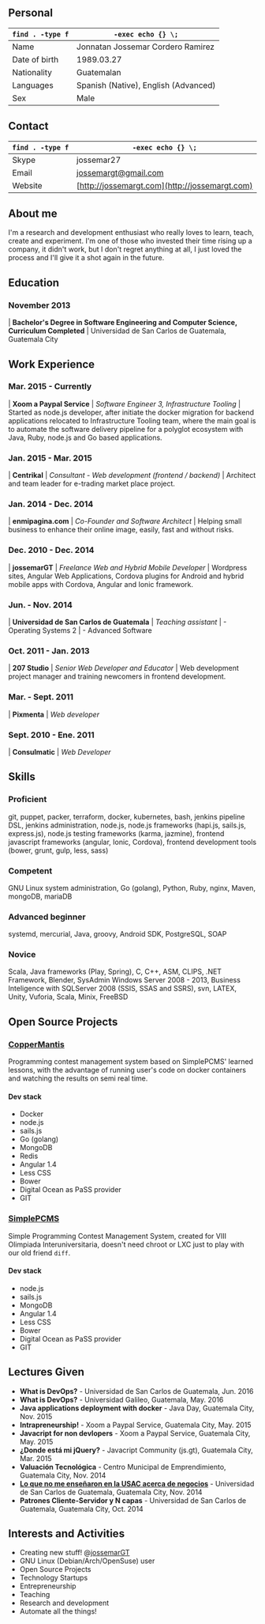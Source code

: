 ## Personal

`find . -type f` | `-exec echo {} \;`
---              | ---
Name             | Jonnatan Jossemar Cordero Ramirez
Date of birth    | 1989.03.27
Nationality      | Guatemalan
Languages        | Spanish (Native), English (Advanced)
Sex              | Male

## Contact

`find . -type f` | `-exec echo {} \;`
---              | ---
Skype            | jossemar27
Email            | jossemargt@gmail.com
Website          | [http://jossemargt.com](http://jossemargt.com)


## About me

I'm a research and development enthusiast who really loves to learn, teach, create
and experiment. I'm one of those who invested their time rising up a company,
it didn't work, but I don't regret anything at all, I just loved the process and
I'll give it a shot again in the future.

## Education

### November 2013
| **Bachelor's Degree in Software Engineering and Computer Science, Curriculum Completed**
| Universidad de San Carlos de Guatemala, Guatemala City

## Work Experience

### Mar. 2015 - Currently
| **Xoom a Paypal Service**
| *Software Engineer 3, Infrastructure Tooling*
| Started as node.js developer, after initiate the docker migration for backend applications relocated to Infrastructure Tooling team, where the main goal is to automate the software delivery pipeline for a polyglot ecosystem with Java, Ruby, node.js and Go based applications.

### Jan. 2015 - Mar. 2015
| **Centrikal**
| *Consultant - Web development (frontend / backend)*
| Architect and team leader for e-trading market place project.

### Jan. 2014 - Dec. 2014
| **enmipagina.com**
| *Co-Founder and Software Architect*
| Helping small business to enhance their online image, easily, fast and without risks.

### Dec. 2010 - Dec. 2014
| **jossemarGT**
| *Freelance Web and Hybrid Mobile Developer*
| Wordpress sites, Angular Web Applications, Cordova plugins for Android and hybrid mobile apps with Cordova, Angular and Ionic framework.

### Jun. - Nov. 2014
| **Universidad de San Carlos de Guatemala**
| *Teaching assistant*
| - Operating Systems 2
| - Advanced Software

### Oct. 2011 - Jan. 2013
| **207 Studio**
| *Senior Web Developer and Educator*
| Web development project manager and training newcomers in frontend development.

### Mar. - Sept. 2011
| **Pixmenta**
| *Web developer*

### Sept. 2010 - Ene. 2011
| **Consulmatic**
| *Web Developer*

## Skills

### Proficient
git, puppet, packer, terraform, docker, kubernetes, bash, jenkins pipeline DSL,
jenkins administration, node.js, node.js frameworks (hapi.js, sails.js, express.js),
node.js testing frameworks (karma, jazmine), frontend javascript frameworks (angular,
Ionic, Cordova), frontend development tools (bower, grunt, gulp, less, sass)

### Competent
GNU Linux system administration, Go (golang), Python, Ruby, nginx, Maven, mongoDB, mariaDB

### Advanced beginner
systemd, mercurial, Java, groovy, Android SDK, PostgreSQL, SOAP

### Novice
Scala, Java frameworks (Play, Spring), C, C++, ASM, CLIPS, .NET Framework, Blender,
SysAdmin Windows Server 2008 - 2013, Business Inteligence with SQLServer 2008 (SSIS, SSAS and SSRS),
svn, LATEX, Unity, Vuforia, Scala, Minix, FreeBSD

## Open Source Projects

### [CopperMantis](https://github.com/CopperMantis)
Programming contest management system based on SimplePCMS' learned lessons, with
the advantage of running user's code on docker containers and watching the results
on semi real time.

#### Dev stack
- Docker
- node.js
- sails.js
- Go (golang)
- MongoDB
- Redis
- Angular 1.4
- Less CSS
- Bower
- Digital Ocean as PaSS provider
- GIT

### [SimplePCMS](https://github.com/jossemarGT/SimplePCMS)
Simple Programming Contest Management System, created for VIII Olimpiada Interuniversitaria,
doesn't need chroot or LXC just to play with our old friend `diff`.

#### Dev stack
- node.js
- sails.js
- MongoDB
- Angular 1.4
- Less CSS
- Bower
- Digital Ocean as PaSS provider
- GIT

## Lectures Given
- **What is DevOps?** - Universidad de San Carlos de Guatemala, Jun. 2016
- **What is DevOps?** - Universidad Galileo, Guatemala, May. 2016
- **Java applications deployment with docker** - Java Day, Guatemala City, Nov. 2015
- **Intrapreneurship!** - Xoom a Paypal Service, Guatemala City, May. 2015
- **Javacript for non devlopers** - Xoom a Paypal Service, Guatemala City, May. 2015
- **¿Donde está mi jQuery?** - Javacript Community (js.gt), Guatemala City, Mar. 2015
- **Valuación Tecnológica** - Centro Municipal de Emprendimiento, Guatemala City, Nov. 2014
- **[Lo que no me enseñaron en la USAC acerca de negocios](https://prezi.com/pueqzdtyv4ck/lo-que-no-me-ensenaro-en-la-usac-acerca-de-negocios/)** - Universidad de San Carlos de Guatemala, Guatemala City, Nov. 2014
- **Patrones Cliente-Servidor y N capas** - Universidad de San Carlos de Guatemala, Guatemala City, Oct. 2014

## Interests and Activities
- Creating new stuff! @[jossemarGT](http://github.com/jossemargt)
- GNU Linux (Debian/Arch/OpenSuse) user
- Open Source Projects
- Technology Startups
- Entrepreneurship
- Teaching
- Research and development
- Automate all the things!
